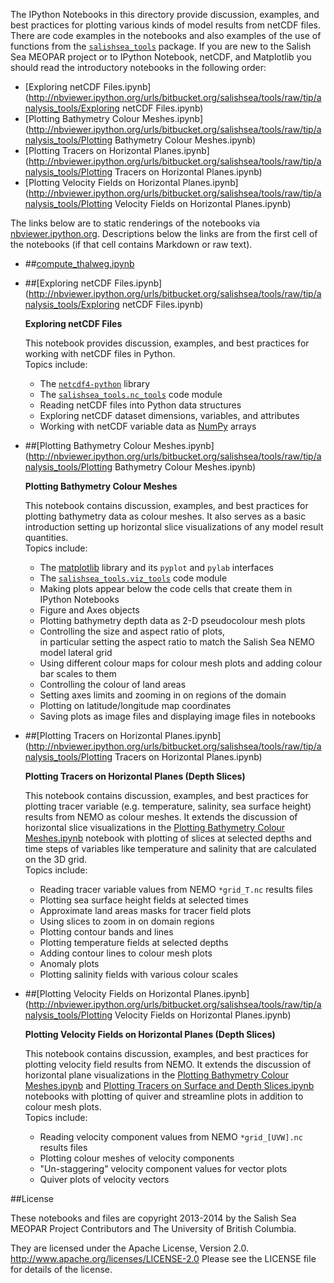 The IPython Notebooks in this directory provide discussion,
examples, and best practices for plotting various kinds of model results
from netCDF files. There are code examples in the notebooks and also
examples of the use of functions from the
[`salishsea_tools`](http://salishsea-meopar-tools.readthedocs.org/en/latest/SalishSeaTools/salishsea-tools.html)
package.
If you are new to the Salish Sea MEOPAR project or to IPython Notebook,
netCDF, and Matplotlib you should read the introductory notebooks
in the following order:

* [Exploring netCDF Files.ipynb](http://nbviewer.ipython.org/urls/bitbucket.org/salishsea/tools/raw/tip/analysis_tools/Exploring netCDF Files.ipynb)
* [Plotting Bathymetry Colour Meshes.ipynb](http://nbviewer.ipython.org/urls/bitbucket.org/salishsea/tools/raw/tip/analysis_tools/Plotting Bathymetry Colour Meshes.ipynb)
* [Plotting Tracers on Horizontal Planes.ipynb](http://nbviewer.ipython.org/urls/bitbucket.org/salishsea/tools/raw/tip/analysis_tools/Plotting Tracers on Horizontal Planes.ipynb)
* [Plotting Velocity Fields on Horizontal Planes.ipynb](http://nbviewer.ipython.org/urls/bitbucket.org/salishsea/tools/raw/tip/analysis_tools/Plotting Velocity Fields on Horizontal Planes.ipynb)

The links below are to static renderings of the notebooks via
[nbviewer.ipython.org](http://nbviewer.ipython.org/).
Descriptions below the links are from the first cell of the notebooks
(if that cell contains Markdown or raw text).

* ##[compute_thalweg.ipynb](http://nbviewer.ipython.org/urls/bitbucket.org/salishsea/tools/raw/tip/analysis_tools/compute_thalweg.ipynb)  
    
* ##[Exploring netCDF Files.ipynb](http://nbviewer.ipython.org/urls/bitbucket.org/salishsea/tools/raw/tip/analysis_tools/Exploring netCDF Files.ipynb)  
    
    **Exploring netCDF Files**  
      
    This notebook provides discussion, examples, and best practices for working with netCDF files in Python.  
    Topics include:  
      
    * The [`netcdf4-python`](http://http://unidata.github.io/netcdf4-python/) library  
    * The [`salishsea_tools.nc_tools`](http://salishsea-meopar-tools.readthedocs.org/en/latest/SalishSeaTools/salishsea-tools.html#module-nc_tools) code module  
    * Reading netCDF files into Python data structures  
    * Exploring netCDF dataset dimensions, variables, and attributes  
    * Working with netCDF variable data as [NumPy](http://www.numpy.org/) arrays  

* ##[Plotting Bathymetry Colour Meshes.ipynb](http://nbviewer.ipython.org/urls/bitbucket.org/salishsea/tools/raw/tip/analysis_tools/Plotting Bathymetry Colour Meshes.ipynb)  
    
    **Plotting Bathymetry Colour Meshes**  
      
    This notebook contains discussion, examples, and best practices for plotting bathymetry data as colour meshes. It also serves as a basic introduction setting up horizontal slice visualizations of any model result quantities.  
    Topics include:  
      
    * The [matplotlib](http://matplotlib.org/) library and its `pyplot` and `pylab` interfaces  
    * The [`salishsea_tools.viz_tools`](http://salishsea-meopar-tools.readthedocs.org/en/latest/SalishSeaTools/salishsea-tools.html#module-viz_tools) code module  
    * Making plots appear below the code cells that create them in IPython Notebooks  
    * Figure and Axes objects  
    * Plotting bathymetry depth data as 2-D pseudocolour mesh plots  
    * Controlling the size and aspect ratio of plots,  
    in particular setting the aspect ratio to match the Salish Sea NEMO model lateral grid  
    * Using different colour maps for colour mesh plots and adding colour bar scales to them  
    * Controlling the colour of land areas  
    * Setting axes limits and zooming in on regions of the domain  
    * Plotting on latitude/longitude map coordinates  
    * Saving plots as image files and displaying image files in notebooks  

* ##[Plotting Tracers on Horizontal Planes.ipynb](http://nbviewer.ipython.org/urls/bitbucket.org/salishsea/tools/raw/tip/analysis_tools/Plotting Tracers on Horizontal Planes.ipynb)  
    
    **Plotting Tracers on Horizontal Planes (Depth Slices)**  
      
    This notebook contains discussion, examples, and best practices for plotting tracer variable (e.g. temperature, salinity, sea surface height) results from NEMO as colour meshes. It extends the discussion of horizontal slice visualizations in the [Plotting Bathymetry Colour Meshes.ipynb](http://nbviewer.ipython.org/urls/bitbucket.org/salishsea/tools/raw/tip/analysis_tools/Plotting%20Bathymetry%20Colour%20Meshes) notebook with plotting of slices at selected depths and time steps of variables like temperature and salinity that are calculated on the 3D grid.  
    Topics include:  
      
    * Reading tracer variable values from NEMO `*grid_T.nc` results files  
    * Plotting sea surface height fields at selected times  
    * Approximate land areas masks for tracer field plots  
    * Using slices to zoom in on domain regions  
    * Plotting contour bands and lines  
    * Plotting temperature fields at selected depths  
    * Adding contour lines to colour mesh plots  
    * Anomaly plots  
    * Plotting salinity fields with various colour scales  

* ##[Plotting Velocity Fields on Horizontal Planes.ipynb](http://nbviewer.ipython.org/urls/bitbucket.org/salishsea/tools/raw/tip/analysis_tools/Plotting Velocity Fields on Horizontal Planes.ipynb)  
    
    **Plotting Velocity Fields on Horizontal Planes (Depth Slices)**  
      
    This notebook contains discussion, examples, and best practices for plotting velocity field results from NEMO. It extends the discussion of horizontal plane visualizations in the [Plotting Bathymetry Colour Meshes.ipynb](http://nbviewer.ipython.org/urls/bitbucket.org/salishsea/tools/raw/tip/analysis_tools/Plotting%20Bathymetry%20Colour%20Meshes) and [Plotting Tracers on Surface and Depth Slices.ipynb](http://nbviewer.ipython.org/urls/bitbucket.org/salishsea/tools/raw/tip/analysis_tools/Plotting%20Tracers%20on%20Surface%20and%20Depth%20Slices.ipynb) notebooks with plotting of quiver and streamline plots in addition to colour mesh plots.  
    Topics include:  
      
    * Reading velocity component values from NEMO `*grid_[UVW].nc` results files  
    * Plotting colour meshes of velocity components  
    * "Un-staggering" velocity component values for vector plots  
    * Quiver plots of velocity vectors  


##License

These notebooks and files are copyright 2013-2014
by the Salish Sea MEOPAR Project Contributors
and The University of British Columbia.

They are licensed under the Apache License, Version 2.0.
http://www.apache.org/licenses/LICENSE-2.0
Please see the LICENSE file for details of the license.
